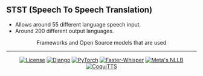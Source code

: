 ## STST (Speech To Speech Translation)
- Allows around 55 different language speech input.
- Around 200 different output languages.


<div align="center">
Frameworks and Open Source models that are used
  
______________________________________________________________________

[![License](<https://img.shields.io/badge/%20%20License%20%20-8A2BE2>)](https://opensource.org/license/MIT)
[![Django](<https://img.shields.io/badge/%20%20Django%20%20-8A2BE2>)](https://www.djangoproject.com/)
[![PyTorch](<https://img.shields.io/badge/%20%20PyTorch%20%20-8A2BE2>)](https://pytorch.org/)
[![Faster-Whisper](<https://img.shields.io/badge/%20%20Faster%20Whisper%20%20-8A2BE2>)](https://github.com/SYSTRAN/faster-whisper)
[![Meta's NLLB](<https://img.shields.io/badge/%20%20Meta%20NLLB%20%20-8A2BE2>)](https://ai.meta.com/research/no-language-left-behind/)
[![CoquiTTS](<https://img.shields.io/badge/%20%20CoquiTTS%20%20-8A2BE2>)](https://github.com/coqui-ai/TTS)
</div>


